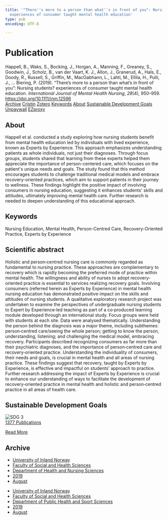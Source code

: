 ```yaml
---
title: '"There''s more to a person than what''s in front of you": Nursing students?
  experiences of consumer taught mental health education'
type: pub
encoding: UTF-8

---
```

<h1>Publication</h1>
<article id="csl-bib-container-FSDIJWRL" class="csl-bib-container">
  <div class="csl-bib-body"> <div class="csl-entry">Happell, B., Waks, S., Bocking, J., Horgan, A., Manning, F., Greaney, S., Goodwin, J., Scholz, B., van der Vaart, K. J., Allon, J., Granerud, A., Hals, E., Doody, R., Russell, S., Griffin, M., MacGabhann, L., Lahti, M., Ellila, H., Pulli, J., … Biering, P. (2019). “There’s more to a person than what’s in front of you”: Nursing students? experiences of consumer taught mental health education. <i>International Journal of Mental Health Nursing</i>, <i>28</i>(4), 950–959. <a href="https://doi.org/10.1111/inm.12596">https://doi.org/10.1111/inm.12596</a></div> </div>
  <div class="csl-bib-buttons">
    <a href="#taxonomy-article-FSDIJWRL" alt="archive" class="csl-bib-button">Archive</a>
    <a href="https://app.cristin.no/results/show.jsf?id=1718758" alt="Cristin" class="csl-bib-button">Cristin</a>
    <a href="http://zotero.org/groups/5881554/items/FSDIJWRL" alt="Zotero" class="csl-bib-button">Zotero</a>
    <a href="#keywords-article-FSDIJWRL" alt="keywords" class="csl-bib-button">Keywords</a>
    <a href="#about-article-FSDIJWRL" alt="about_pub" class="csl-bib-button">About</a>
    <a href="#sdg-article-FSDIJWRL" alt="sdg" class="csl-bib-button">Sustainable Development Goals</a>
    <a href="https://openresearch-repository.anu.edu.au/bitstream/1885/267290/1/01_Happell_%2527There%2527s_more_to_a_person_than_2019.pdf" alt="Unpaywall" class="csl-bib-button">Unpaywall</a>
    <a href="https://openresearch-repository.anu.edu.au/bitstream/1885/267290/1/01_Happell_%2527There%2527s_more_to_a_person_than_2019.pdf" alt="EZproxy" class="csl-bib-button">EZproxy</a>
  </div>
  <div id="csl-bib-meta-container-FSDIJWRL"></div>
</article>
<div id="csl-bib-meta-FSDIJWRL" class="csl-bib-meta">
  <article id="about-article-FSDIJWRL" class="about_pub-article">
    <h1>About</h1>
    Happell et al. conducted a study exploring how nursing students benefit from mental health education led by individuals with lived experience, known as Experts by Experience. This approach emphasizes understanding patients as whole individuals, not just their diagnoses. Through focus groups, students shared that learning from these experts helped them appreciate the importance of person-centered care, which focuses on the patient's unique needs and goals. The study found that this method encourages students to challenge traditional medical models and embrace recovery-oriented practices, which aim to support patients in their journey to wellness. These findings highlight the positive impact of involving consumers in nursing education, suggesting it enhances students' skills and attitudes, ultimately improving mental health care. Further research is needed to deepen understanding of this educational approach.
  </article>
  <article id="keywords-article-FSDIJWRL" class="keywords-article">
    <h1>Keywords</h1>
    Nursing Education, Mental Health, Person-Centred Care, Recovery-Oriented Practice, Experts by Experience
  </article>
  <article id="abstract-article-FSDIJWRL" class="abstract-article">
    <h1>Scientific abstract</h1>
    Holistic and person‐centred nursing care is commonly regarded as fundamental to nursing practice. These approaches are complementary to recovery which is rapidly becoming the preferred mode of practice within mental health. The willingness and ability of nurses to adopt recovery‐oriented practice is essential to services realizing recovery goals. Involving consumers (referred herein as Experts by Experience) in mental health nursing education has demonstrated positive impact on the skills and attitudes of nursing students. A qualitative exploratory research project was undertaken to examine the perspectives of undergraduate nursing students to Expert by Experience‐led teaching as part of a co‐produced learning module developed through an international study. Focus groups were held with students at each site. Data were analysed thematically. Understanding the person behind the diagnosis was a major theme, including subthemes: person‐centred care/seeing the whole person; getting to know the person, understanding, listening; and challenging the medical model, embracing recovery. Participants described recognizing consumers as far more than their psychiatric diagnoses, and the importance of person‐centred care and recovery‐oriented practice. Understanding the individuality of consumers, their needs and goals, is crucial in mental health and all areas of nursing practice. These findings suggest that recovery, taught by Experts by Experience, is effective and impactful on students’ approach to practice. Further research addressing the impact of Experts by Experience is crucial to enhance our understanding of ways to facilitate the development of recovery‐oriented practice in mental health and holistic and person‐centred practice in all areas of health care.
  </article>
  <article id="sdg-article-FSDIJWRL" class="sdg-article">
    <h1>Sustainable Development Goals</h1>
    <div class="sdg-container"><div id="sdg3" class="sdg">
        <img src="{{< params subfolder >}}images/sdg/sdg03_en.png" class="image" alt="SDG 3">
        <div class="sdg-overlay">
          <a href="{{< params subfolder >}}en/archive/?sdg=3#archive" class="sdg-publication-count"><span>1377</span> Publications</a>
          <p><a href="https://sdgs.un.org/goals/goal3" class="sdg-read-more">Read More</a></p>
        </div>
      </div></div>
  </article>
  <article id="taxonomy-article-FSDIJWRL" class="taxonomy-article">
    <h1>Archive</h1>
    <ul>
      <li><a href="{{< params subfolder >}}en/archive/?key=3DCRN523">University of Inland Norway</a></li>
      <li><a href="{{< params subfolder >}}en/archive/?key=IDKFS3MX">Faculty of Social and Health Sciences</a></li>
      <li><a href="{{< params subfolder >}}en/archive/?key=GTV4ECMZ">Department of Health and Nursing Sciences</a></li>
      <li><a href="{{< params subfolder >}}en/archive/?key=E7THIEEM">2019</a></li>
      <li><a href="{{< params subfolder >}}en/archive/?key=RVVJX4EK">August</a></li>
    </ul>
    <ul>
      <li><a href="{{< params subfolder >}}en/archive/?key=3DCRN523">University of Inland Norway</a></li>
      <li><a href="{{< params subfolder >}}en/archive/?key=IDKFS3MX">Faculty of Social and Health Sciences</a></li>
      <li><a href="{{< params subfolder >}}en/archive/?key=FJXE3Z8X">Department of Public Health and Sport Sciences</a></li>
      <li><a href="{{< params subfolder >}}en/archive/?key=MXF6ZEHK">2019</a></li>
      <li><a href="{{< params subfolder >}}en/archive/?key=SKWSZKDK">August</a></li>
    </ul>
  </article>
</div>
